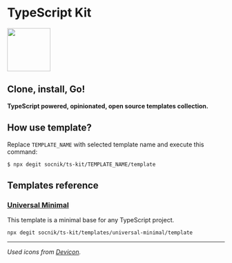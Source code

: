 # TypeScript Kit

<img src="https://cdn.jsdelivr.net/gh/devicons/devicon@latest/icons/typescript/typescript-original.svg" 
  width="100px"
  height="100px"
/>

## **Clone, install, Go!**

**TypeScript powered, opinionated, open source templates collection.**

## How use template?

Replace `TEMPLATE_NAME` with selected template name and execute this command:

```shell
$ npx degit socnik/ts-kit/TEMPLATE_NAME/template
```

## Templates reference

### [Universal Minimal](https://github.com/socnik/ts-kit/tree/main/templates/universal-minimal)

This template is a minimal base for any TypeScript project.

```shell
npx degit socnik/ts-kit/templates/universal-minimal/template
```

---

_Used icons from [Devicon](https://github.com/devicons/devicon/)._
